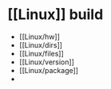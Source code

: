 # [[Linux]] build

- [[Linux/hw]]
- [[Linux/dirs]]
- [[Linux/files]]
- [[Linux/version]]
- [[Linux/package]]
- 
